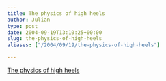 ```yaml
---
title: The physics of high heels
author: Julian
type: post
date: 2004-09-19T13:10:25+00:00
slug: the-physics-of-high-heels 
aliases: ["/2004/09/19/the-physics-of-high-heels"]

---
```

[The physics of high heels][1]

 [1]: https://physics.iop.org/IOP/Press/PR1804.html